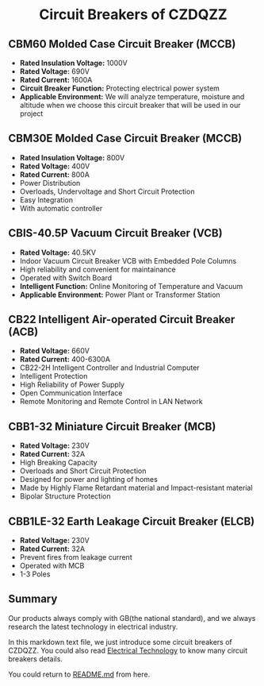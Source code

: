 <div align="center">

  <h1 align="center">Circuit Breakers of CZDQZZ</h1>

</div>

## CBM60 Molded Case Circuit Breaker (MCCB)

- **Rated Insulation Voltage:** 1000V
- **Rated Voltage:** 690V
- **Rated Current:** 1600A  
- **Circuit Breaker Function:** Protecting electrical power system
- **Applicable Environment:** We will analyze temperature, moisture and altitude when we choose this circuit breaker that will be used in our project


## CBM30E Molded Case Circuit Breaker (MCCB)

- **Rated Insulation Voltage:** 800V
- **Rated Voltage:** 400V
- **Rated Current:** 800A  
- Power Distribution
- Overloads, Undervoltage and Short Circuit Protection
- Easy Integration
- With automatic controller


## CBIS-40.5P Vacuum Circuit Breaker (VCB)

- **Rated Voltage:** 40.5KV
- Indoor Vacuum Circuit Breaker VCB with Embedded Pole Columns
- High reliability and convenient for maintainance
- Operated with Switch Board
- **Intelligent Function:** Online Monitoring of Temperature and Vacuum
- **Applicable Environment:** Power Plant or Transformer Station


## CB22 Intelligent Air-operated Circuit Breaker (ACB)

- **Rated Voltage:** 660V
- **Rated Current:** 400-6300A  
- CB22-2H Intelligent Controller and Industrial Computer
- Intelligent Protection
- High Reliability of Power Supply
- Open Communication Interface
- Remote Monitoring and Remote Control in LAN Network 

## CBB1-32 Miniature Circuit Breaker (MCB)

- **Rated Voltage:** 230V
- **Rated Current:** 32A  
- High Breaking Capacity
- Overloads and Short Circuit Protection
- Designed for power and lighting of homes
- Made by Highly Flame Retardant material and Impact-resistant material
- Bipolar Structure Protection

## CBB1LE-32 Earth Leakage Circuit Breaker (ELCB)

- **Rated Voltage:** 230V
- **Rated Current:** 32A 
- Prevent fires from leakage current
- Operated with MCB 
- 1-3 Poles

## Summary

Our products always comply with GB(the national standard), and we always research the latest technology in electrical industry.

In this markdown text file, we just introduce some circuit breakers of CZDQZZ. You could also read [Electrical Technology](https://www.electricaltechnology.org/2021/05/types-of-circuit-breakers.html) to know many circuit breakers details.

You could return to [README.md](/README.md) from here.
